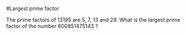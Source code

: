 #Largest prime factor

The prime factors of 13195 are 5, 7, 13 and 29.
What is the largest prime factor of the number 600851475143 ?

